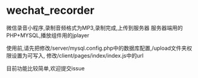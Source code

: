# wechat_recorder
微信录音小程序,录制音频格式为MP3,录制完成,上传到服务器
服务器端用的PHP+MYSQL,播放组件用的jplayer

使用前,请先把修改/server/mysql.config.php中的数据库配置,/upload文件夹权限设置为可写入,
修改/client/pages/index/index.js中的url

目前功能比较简单,欢迎提交issue
